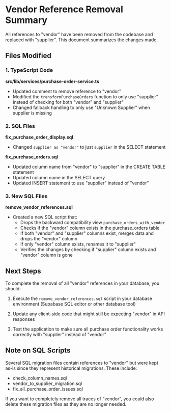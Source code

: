 # Vendor Reference Removal Summary

All references to "vendor" have been removed from the codebase and replaced with "supplier". This document summarizes the changes made.

## Files Modified

### 1. TypeScript Code

**src/lib/services/purchase-order-service.ts**
- Updated comment to remove reference to "vendor"
- Modified the `transformPurchaseOrders` function to only use "supplier" instead of checking for both "vendor" and "supplier"
- Changed fallback handling to only use "Unknown Supplier" when supplier is missing

### 2. SQL Files

**fix_purchase_order_display.sql**
- Changed `supplier as "vendor"` to just `supplier` in the SELECT statement

**fix_purchase_orders.sql**
- Updated column name from "vendor" to "supplier" in the CREATE TABLE statement
- Updated column name in the SELECT query
- Updated INSERT statement to use "supplier" instead of "vendor"

### 3. New SQL Files

**remove_vendor_references.sql**
- Created a new SQL script that:
  - Drops the backward compatibility view `purchase_orders_with_vendor`
  - Checks if the "vendor" column exists in the purchase_orders table
  - If both "vendor" and "supplier" columns exist, merges data and drops the "vendor" column
  - If only "vendor" column exists, renames it to "supplier"
  - Verifies the changes by checking if "supplier" column exists and "vendor" column is gone

## Next Steps

To complete the removal of all "vendor" references in your database, you should:

1. Execute the `remove_vendor_references.sql` script in your database environment (Supabase SQL editor or other database tool)

2. Update any client-side code that might still be expecting "vendor" in API responses

3. Test the application to make sure all purchase order functionality works correctly with "supplier" instead of "vendor"

## Note on SQL Scripts

Several SQL migration files contain references to "vendor" but were kept as-is since they represent historical migrations. These include:

- check_column_names.sql
- vendor_to_supplier_migration.sql
- fix_all_purchase_order_issues.sql

If you want to completely remove all traces of "vendor", you could also delete these migration files as they are no longer needed. 